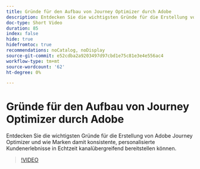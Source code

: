 ```yaml
---
title: Gründe für den Aufbau von Journey Optimizer durch Adobe
description: Entdecken Sie die wichtigsten Gründe für die Erstellung von Adobe Journey Optimizer und wie Marken damit konsistente, personalisierte Kundenerlebnisse in Echtzeit kanalübergreifend bereitstellen können.
doc-type: Short Video
duration: 85
index: false
hide: true
hidefromtoc: true
recommendations: noCatalog, noDisplay
source-git-commit: e52cdba2a9203497d97cbd1e75c81e3e4e556ac4
workflow-type: tm+mt
source-wordcount: '62'
ht-degree: 0%

---
```



# Gründe für den Aufbau von Journey Optimizer durch Adobe

Entdecken Sie die wichtigsten Gründe für die Erstellung von Adobe Journey Optimizer und wie Marken damit konsistente, personalisierte Kundenerlebnisse in Echtzeit kanalübergreifend bereitstellen können.

<!-- 62_S520_3442520_84_why-adobe-built-journey-optimizer -->
>[!VIDEO](https://video.tv.adobe.com/v/3458179/?learn=on&enablevpops=true)
